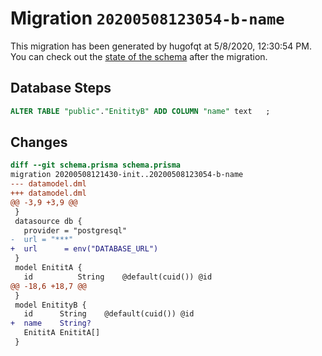 # Migration `20200508123054-b-name`

This migration has been generated by hugofqt at 5/8/2020, 12:30:54 PM.
You can check out the [state of the schema](./schema.prisma) after the migration.

## Database Steps

```sql
ALTER TABLE "public"."EnitityB" ADD COLUMN "name" text   ;
```

## Changes

```diff
diff --git schema.prisma schema.prisma
migration 20200508121430-init..20200508123054-b-name
--- datamodel.dml
+++ datamodel.dml
@@ -3,9 +3,9 @@
 }
 datasource db {
   provider = "postgresql"
-  url = "***"
+  url      = env("DATABASE_URL")
 }
 model EnititA {
   id          String    @default(cuid()) @id
@@ -18,6 +18,7 @@
 }
 model EnitityB {
   id      String    @default(cuid()) @id
+  name    String?
   EnititA EnititA[]
 }
```


